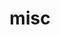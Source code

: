 ---
layout: page
title: misc
nav: true
dropdown: true
navigation_weight: 60
children: 
    - title: teaching
      permalink: /teaching/
    - title: divider
    - title: links
      permalink: /links/
    - title: divider
    - title: contact
      permalink: /contact/
---